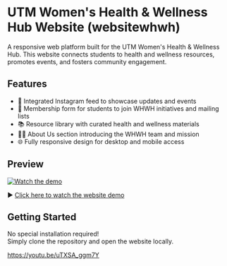# UTM Women's Health & Wellness Hub Website (websitewhwh)

A responsive web platform built for the UTM Women's Health & Wellness Hub. This website connects students to health and wellness resources, promotes events, and fosters community engagement.

## Features

- 📸 Integrated Instagram feed to showcase updates and events
- 📝 Membership form for students to join WHWH initiatives and mailing lists
- 📚 Resource library with curated health and wellness materials
- 👩‍💻 About Us section introducing the WHWH team and mission
- 🌐 Fully responsive design for desktop and mobile access

## Preview

[![Watch the demo](https://img.youtube.com/vi/uTXSA_ggm7Y/0.jpg)](https://youtu.be/uTXSA_ggm7Y)

▶️ [Click here to watch the website demo](https://youtu.be/uTXSA_ggm7Y)

## Getting Started

No special installation required!  
Simply clone the repository and open the website locally.

https://youtu.be/uTXSA_ggm7Y

